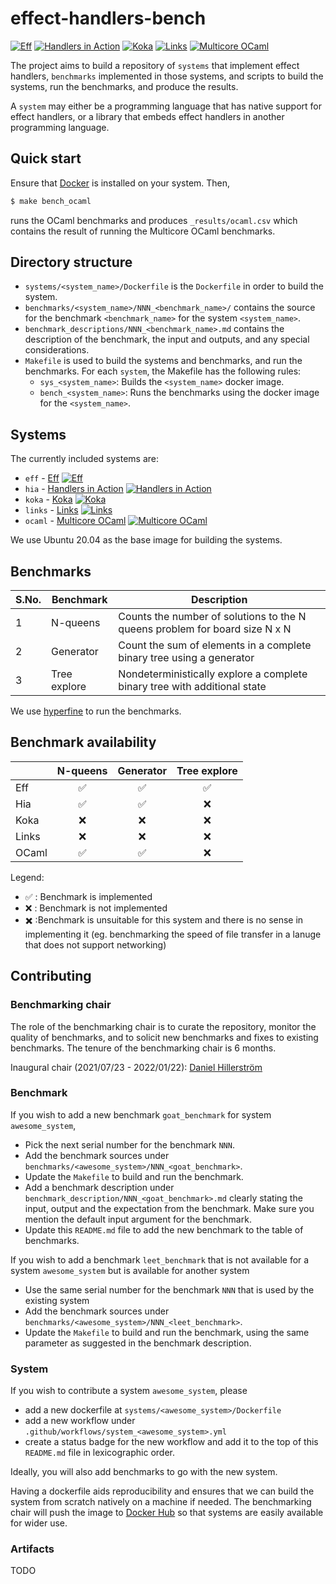 # effect-handlers-bench

[![Eff](https://github.com/effect-handlers/effect-handlers-bench/actions/workflows/system_eff.yml/badge.svg)](https://github.com/effect-handlers/effect-handlers-bench/actions/workflows/system_eff.yml)
[![Handlers in Action](https://github.com/effect-handlers/effect-handlers-bench/actions/workflows/system_hia.yml/badge.svg)](https://github.com/effect-handlers/effect-handlers-bench/actions/workflows/system_hia.yml)
[![Koka](https://github.com/effect-handlers/effect-handlers-bench/actions/workflows/system_koka.yml/badge.svg)](https://github.com/effect-handlers/effect-handlers-bench/actions/workflows/system_koka.yml)
[![Links](https://github.com/effect-handlers/effect-handlers-bench/actions/workflows/system_links.yml/badge.svg)](https://github.com/effect-handlers/effect-handlers-bench/actions/workflows/system_links.yml)
[![Multicore OCaml](https://github.com/effect-handlers/effect-handlers-bench/actions/workflows/system_ocaml.yml/badge.svg)](https://github.com/effect-handlers/effect-handlers-bench/actions/workflows/system_ocaml.yml)

The project aims to build a repository of `systems` that implement
effect handlers, `benchmarks` implemented in those systems, and scripts to
build the systems, run the benchmarks, and produce the results.

A `system` may either be a programming language that has native support for
effect handlers, or a library that embeds effect handlers in another programming
language.

## Quick start

Ensure that [Docker](https://www.docker.com/) is installed on your system. Then,

```bash
$ make bench_ocaml
```

runs the OCaml benchmarks and produces `_results/ocaml.csv` which contains the
result of running the Multicore OCaml benchmarks.

## Directory structure

+ `systems/<system_name>/Dockerfile` is the `Dockerfile` in order to build
  the system.
+ `benchmarks/<system_name>/NNN_<benchmark_name>/` contains the source for the
  benchmark `<benchmark_name>` for the system `<system_name>`.
+ `benchmark_descriptions/NNN_<benchmark_name>.md` contains the description of
  the benchmark, the input and outputs, and any special considerations.
+ `Makefile` is used to build the systems and benchmarks, and run the
  benchmarks. For each `system`, the Makefile has the following rules:
  - `sys_<system_name>`: Builds the `<system_name>` docker image.
  - `bench_<system_name>`: Runs the benchmarks using the docker image for the
    `<system_name>`.

## Systems

The currently included systems are:

+ `eff` - [Eff](https://github.com/matijapretnar/eff) [![Eff](https://github.com/effect-handlers/effect-handlers-bench/actions/workflows/system_eff.yml/badge.svg)](https://github.com/effect-handlers/effect-handlers-bench/actions/workflows/system_eff.yml)
+ `hia` - [Handlers in Action](https://github.com/slindley/effect-handlers) [![Handlers in Action](https://github.com/effect-handlers/effect-handlers-bench/actions/workflows/system_hia.yml/badge.svg)](https://github.com/effect-handlers/effect-handlers-bench/actions/workflows/system_hia.yml)
+ `koka` - [Koka](https://github.com/koka-lang/koka) [![Koka](https://github.com/effect-handlers/effect-handlers-bench/actions/workflows/system_koka.yml/badge.svg)](https://github.com/effect-handlers/effect-handlers-bench/actions/workflows/system_koka.yml)
+ `links` - [Links](https://github.com/links-lang/links) [![Links](https://github.com/effect-handlers/effect-handlers-bench/actions/workflows/system_links.yml/badge.svg)](https://github.com/effect-handlers/effect-handlers-bench/actions/workflows/system_links.yml)
+ `ocaml` - [Multicore OCaml](https://github.com/ocaml-multicore/ocaml-multicore) [![Multicore OCaml](https://github.com/effect-handlers/effect-handlers-bench/actions/workflows/system_ocaml.yml/badge.svg)](https://github.com/effect-handlers/effect-handlers-bench/actions/workflows/system_ocaml.yml)

We use Ubuntu 20.04 as the base image for building the systems.

## Benchmarks

| S.No. | Benchmark | Description |
|--------------|-----------|-------------|
| 1 | N-queens | Counts the number of solutions to the N queens problem for board size N x N |
| 2 | Generator | Count the sum of elements in a complete binary tree using a generator |
| 3 | Tree explore | Nondeterministically explore a complete binary tree with additional state |

We use [hyperfine](https://github.com/sharkdp/hyperfine) to run the benchmarks.

## Benchmark availability

|        | N-queens           | Generator          | Tree explore       |
| :----- | :----------------: | :----------------: | :----------------: |
| Eff    | :white_check_mark: | :white_check_mark: | :white_check_mark: |
| Hia    | :white_check_mark: | :white_check_mark: | :x:                |
| Koka   | :x:                | :x:                | :x:                |
| Links  | :x:                | :x:                | :x:                |
| OCaml  | :white_check_mark: | :white_check_mark: | :x:                |

Legend:

+ :white_check_mark: : Benchmark is implemented
+ :x: : Benchmark is not implemented
+ :heavy_multiplication_x: :Benchmark is unsuitable for this system and there is no sense in implementing it (eg. benchmarking the speed of file transfer in a lanuge that does not support networking)

## Contributing

### Benchmarking chair

The role of the benchmarking chair is to curate the repository, monitor the
quality of benchmarks, and to solicit new benchmarks and fixes to existing
benchmarks. The tenure of the benchmarking chair is 6 months.

Inaugural chair (2021/07/23 - 2022/01/22): [Daniel Hillerström](https://github.com/dhil)

### Benchmark

If you wish to add a new benchmark `goat_benchmark` for system `awesome_system`,

+ Pick the next serial number for the benchmark `NNN`.
+ Add the benchmark sources under `benchmarks/<awesome_system>/NNN_<goat_benchmark>`.
+ Update the `Makefile` to build and run the benchmark.
+ Add a benchmark description under `benchmark_description/NNN_<goat_benchmark>.md`
  clearly stating the input, output and the expectation from the benchmark. Make sure
  you mention the default input argument for the benchmark.
+ Update this `README.md` file to add the new benchmark to the table of benchmarks.

If you wish to add a benchmark `leet_benchmark` that is not available for a system
`awesome_system` but is available for another system

+ Use the same serial number for the benchmark `NNN` that is used by the existing system
+ Add the benchmark sources under `benchmarks/<awesome_system>/NNN_<leet_benchmark>`.
+ Update the `Makefile` to build and run the benchmark, using the same parameter as
  suggested in the benchmark description.

### System

If you wish to contribute a system `awesome_system`, please

+ add a new dockerfile at `systems/<awesome_system>/Dockerfile`
+ add a new workflow under `.github/workflows/system_<awesome_system>.yml`
+ create a status badge for the new workflow and add it to the top of this `README.md` file in
  lexicographic order.

Ideally, you will also add benchmarks to go with the new system.

Having a dockerfile aids reproducibility and ensures that we can build the system from
scratch natively on a machine if needed. The benchmarking chair will push the image
to [Docker Hub](https://hub.docker.com/repository/docker/effecthandlers/effect-handlers) so
that systems are easily available for wider use.

### Artifacts

TODO
